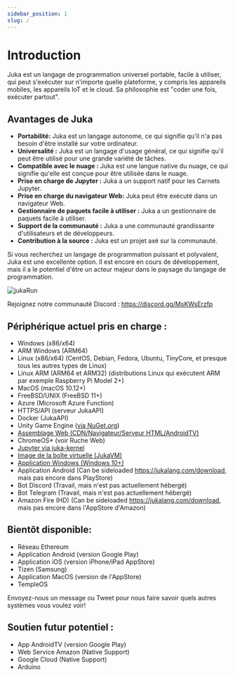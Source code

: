 ```yaml
---
sidebar_position: 1
slug: /
---
```


# Introduction

Juka est un langage de programmation universel portable, facile à utiliser, qui peut s'exécuter sur n'importe quelle plateforme, y compris les appareils mobiles, les appareils IoT et le cloud. Sa philosophie est "coder une fois, exécuter partout".

## Avantages de Juka

* **Portabilité:** Juka est un langage autonome, ce qui signifie qu'il n'a pas besoin d'être installé sur votre ordinateur.
* **Universalité :** Juka est un langage d'usage général, ce qui signifie qu'il peut être utilisé pour une grande variété de tâches.
* **Compatible avec le nuage :** Juka est une langue native du nuage, ce qui signifie qu'elle est conçue pour être utilisée dans le nuage.
* **Prise en charge de Jupyter :** Juka a un support natif pour les Carnets Jupyter.
* **Prise en charge du navigateur Web:** Juka peut être exécuté dans un navigateur Web.
* **Gestionnaire de paquets facile à utiliser :** Juka a un gestionnaire de paquets facile à utiliser.
* **Support de la communauté :** Juka a une communauté grandissante d'utilisateurs et de développeurs.
* **Contribution à la source :** Juka est un projet axé sur la communauté.

Si vous recherchez un langage de programmation puissant et polyvalent, Juka est une excellente option. Il est encore en cours de développement, mais il a le potentiel d'être un acteur majeur dans le paysage du langage de programmation.

![jukaRun](/img/latestjuka.gif)

Rejoignez notre communauté Discord : https://discord.gg/MsKWsErzfp

## Périphérique actuel pris en charge :

- Windows (x86/x64)
- ARM Windows (ARM64)
- Linux (x86/x64) (CentOS, Debian, Fedora, Ubuntu, TinyCore, et presque tous les autres types de Linux)
- Linux ARM (ARM64 et ARM32) (distributions Linux qui exécutent ARM par exemple Raspberry Pi Model 2+)
- MacOS (macOS 10.12+)
- FreeBSD/UNIX (FreeBSD 11+)
- Azure (Microsoft Azure Function)
- HTTPS/API (serveur JukaAPI)
- Docker (JukaAPI)
- Unity Game Engine ([via NuGet.org](https://www.nuget.org/packages/JukaCompiler))
- [Assemblage Web (CDN/Navigateur/Serveur HTML/AndroidTV)](https://github.com/jukaLang/juka-webassembly)
- ChromeOS\* (voir Ruche Web)
- [Jupyter via juka-kernel](https://github.com/jukaLang/juka-kernel)
- [Image de la boîte virtuelle (JukaVM)](https://github.com/jukaLang/jukaVM)
- [Application Windows (Windows 10+)](https://github.com/jukaLang/JukaApp)
- Application Android (Can be sideloaded <https://jukalang.com/download>, mais pas encore dans PlayStore)
- Bot Discord (Travail, mais n'est pas actuellement hébergé)
- Bot Telegram (Travail, mais n'est pas actuellement hébergé)
- Amazon Fire (HD) (Can be sideloaded <https://jukalang.com/download>, mais pas encore dans l'AppStore d'Amazon)

## Bientôt disponible:

- Réseau Ethereum
- Application Android (version Google Play)
- Application iOS (version iPhone/iPad AppStore)
- Tizen (Samsung)
- Application MacOS (version de l'AppStore)
- TempleOS

Envoyez-nous un message ou Tweet pour nous faire savoir quels autres systèmes vous voulez voir!

## Soutien futur potentiel :

- App AndroidTV (version Google Play)
- Web Service Amazon (Native Support)
- Google Cloud (Native Support)
- Arduino
